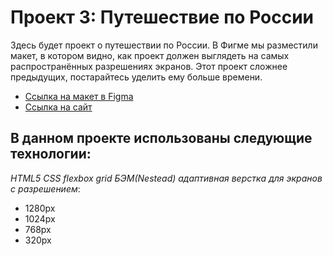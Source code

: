 # Проект 3: Путешествие по России

Здесь будет проект о путешествии по России.
В Фигме мы разместили макет, в котором видно, как проект должен выглядеть на самых распространённых разрешениях экранов.
Этот проект сложнее предыдущих, постарайтесь уделить ему больше времени.

* [Ссылка на макет в Figma](https://www.figma.com/file/OyRWEjU6wBwRe1hapzQoLx/Sprint-3%3A-Russia-%2F-desktop-%2B-mobile?node-id=28503%3A0)
* [Ссылка на сайт](https://anastasiagrinchik.github.io/russian-travel/index.html) 

## В данном проекте использованы следующие технологии:
*HTML5*
*CSS*
*flexbox*
*grid*
*БЭМ(Nestead)*
*адаптивная верстка для экранов с разрешением*:
* 1280px
* 1024px
* 768px
* 320px
